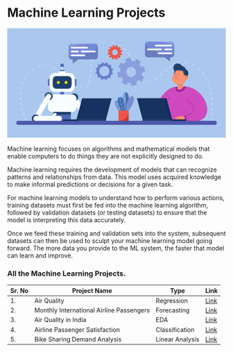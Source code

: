 # Machine Learning Projects

![](https://github.com/ShivankUdayawal/Machine-Learning-Projectcs/blob/main/Images/image.jpg)

Machine learning focuses on algorithms and mathematical models that enable computers to do things they are not explicitly designed to do.

Machine learning requires the development of models that can recognize patterns and relationships from data. This model uses acquired knowledge to make informal predictions or decisions for a given task.

For machine learning models to understand how to perform various actions, training datasets must first be fed into the machine learning algorithm, followed by validation datasets (or testing datasets) to ensure that the model is interpreting this data accurately.

Once we feed these training and validation sets into the system, subsequent datasets can then be used to sculpt your machine learning model going forward. The more data you provide to the ML system, the faster that model can learn and improve.

### All the Machine Learning Projects.

| Sr. No | Project Name	| Type | Link |
| ------------- | ------------- | ------------- | ------------- |
| 1. | Air Quality | Regression | [Link](https://github.com/ShivankUdayawal/Machine-Learning-Projectcs/tree/main/Air%20Quality) |
| 2. | Monthly International Airline Passengers | Forecasting | [Link](https://github.com/ShivankUdayawal/Machine-Learning-Projectcs/tree/main/Air%20Passenger) | 
| 3. | Air Quality in India | EDA | [Link](https://github.com/ShivankUdayawal/Machine-Learning-Projectcs/tree/main/Air%20Quality%20in%20India) | 
| 4. | Airline Passenger Satisfaction | Classification | [Link](https://github.com/ShivankUdayawal/Machine-Learning-Projects/tree/main/Airline%20Passenger%20Satisfaction) |
| 5. | Bike Sharing Demand Analysis | Linear Analysis | [Link](https://github.com/ShivankUdayawal/Machine-Learning-Projects/tree/main/Bike%20Sharing%20Demand) |










